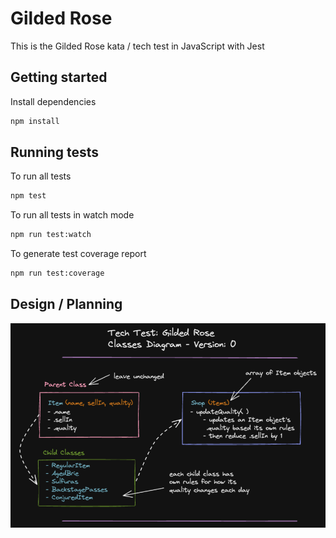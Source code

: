 # Gilded Rose

This is the Gilded Rose kata / tech test in JavaScript with Jest

## Getting started

Install dependencies

```sh
npm install
```

## Running tests

To run all tests

```sh
npm test
```

To run all tests in watch mode

```sh
npm run test:watch
```

To generate test coverage report

```sh
npm run test:coverage
```

## Design / Planning

![Screenshot](/design/design-diagram-0.png)

